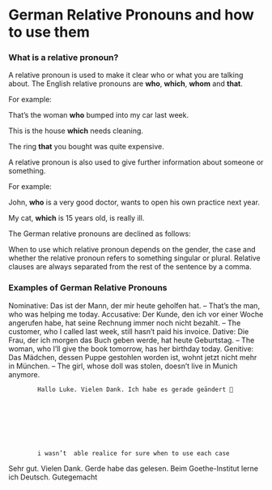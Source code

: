 # German Relative Pronouns and how to use them

[](http://www.jabbalab.com/blog/wp-content/uploads/2010/11/RelativeClause.png)

### What is a relative pronoun?

A relative pronoun is used to make it clear who or what you are talking about. The English relative pronouns are **who**, **which**, **whom** and **that**.

For example: 

That’s the woman **who** bumped into my car last week.

This is the house **which** needs cleaning.

The ring **that** you bought was quite expensive.

A relative pronoun is also used to give further information about someone or something.

For example:

John, **who** is a very good doctor, wants to open his own practice next year.

My cat, **which** is 15 years old, is really ill.

The German relative pronouns are declined as follows:

When to use which relative pronoun depends on the gender, the case and whether the relative pronoun refers to something singular or plural. Relative clauses are always separated from the rest of the sentence by a comma.

### Examples of German Relative Pronouns

Nominative: Das ist der Mann, der mir heute geholfen hat. – That’s the man, who was helping me today.
Accusative: Der Kunde, den ich vor einer Woche angerufen habe, hat seine Rechnung immer noch nicht bezahlt. – The customer, who I called last week, still hasn’t paid his invoice.
Dative: Die Frau, der ich morgen das Buch geben werde, hat heute Geburtstag. – The woman, who I’ll give the book tomorrow, has her birthday today.
Genitive: Das Mädchen, dessen Puppe gestohlen worden ist, wohnt jetzt nicht mehr in München. – The girl, whose doll was stolen, doesn’t live in Munich anymore.

                    


        
        
            Hallo Luke. Vielen Dank. Ich habe es gerade geändert 🙂

        

    


        
        
            i wasn’t  able realice for sure when to use each case

        

    


Sehr gut. Vielen Dank. Gerde habe das gelesen. Beim Goethe-Institut lerne ich Deutsch.
Gutegemacht

